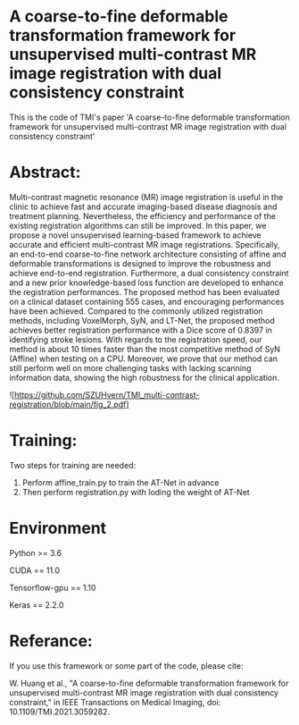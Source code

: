 # A coarse-to-fine deformable transformation framework for unsupervised multi-contrast MR image registration with dual consistency constraint
This is the code of TMI's paper 'A coarse-to-fine deformable transformation framework for unsupervised multi-contrast MR image registration with dual consistency constraint'

# Abstract:
Multi-contrast magnetic resonance (MR) image registration is useful in the clinic to achieve fast and accurate imaging-based disease diagnosis and treatment planning. Nevertheless, the efficiency and performance of the existing registration algorithms can still be improved. In this paper, we propose a novel unsupervised learning-based framework to achieve accurate and efficient multi-contrast MR image registrations. Specifically, an end-to-end coarse-to-fine network architecture consisting of affine and deformable transformations is designed to improve the robustness and achieve end-to-end registration. Furthermore, a dual consistency constraint and a new prior knowledge-based loss function are developed to enhance the registration performances. The proposed method has been evaluated on a clinical dataset containing 555 cases, and encouraging performances have been achieved. Compared to the commonly utilized registration methods, including VoxelMorph, SyN, and LT-Net, the proposed method achieves better registration performance with a Dice score of 0.8397 in identifying stroke lesions. With regards to the registration speed, our method is about 10 times faster than the most competitive method of SyN (Affine) when testing on a CPU. Moreover, we prove that our method can still perform well on more challenging tasks with lacking scanning information data, showing the high robustness for the clinical application.

![https://github.com/SZUHvern/TMI_multi-contrast-registration/blob/main/fig_2.pdf]

# Training:
Two steps for training are needed:
1. Perform affine_train.py to train the AT-Net in advance
2. Then perform registration.py with loding the weight of AT-Net

# Environment
Python >= 3.6

CUDA == 11.0

Tensorflow-gpu == 1.10

Keras == 2.2.0

# Referance:
If you use this framework or some part of the code, please cite:

W. Huang et al., "A coarse-to-fine deformable transformation framework for unsupervised multi-contrast MR image registration with dual consistency constraint," in IEEE Transactions on Medical Imaging, doi: 10.1109/TMI.2021.3059282.
